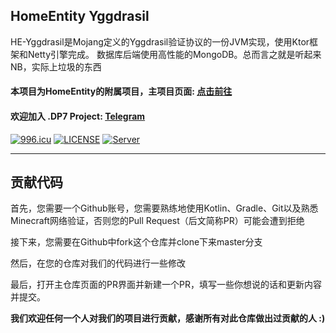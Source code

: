 ## HomeEntity Yggdrasil
HE-Yggdrasil是Mojang定义的Yggdrasil验证协议的一份JVM实现，使用Ktor框架和Netty引擎完成。
数据库后端使用高性能的MongoDB。总而言之就是听起来NB，实际上垃圾的东西

#### 本项目为HomeEntity的附属项目，主项目页面: [点击前往](https://github.com/DP7-Network/HomeEntity)

#### 欢迎加入 .DP7 Project: [Telegram](https://t.me/joinchat/VLCaSV6zKJJjZDQ1)

[![996.icu](https://img.shields.io/badge/link-996.icu-red.svg)](https://996.icu)
[![LICENSE](https://img.shields.io/badge/license-Anti%20996-blue.svg)](https://github.com/996icu/996.ICU/blob/master/LICENSE)
[![Server](https://hello-minecraft-api-production.up.railway.app/api/ping-svg/2704ba23.123nat.com:26588 )](https://hello-minecraft-api-production.up.railway.app/api/ping-svg/2704ba23.123nat.com:26588)

---
贡献代码
---
首先，您需要一个Github账号，您需要熟练地使用Kotlin、Gradle、Git以及熟悉Minecraft网络验证，否则您的Pull Request（后文简称PR）可能会遭到拒绝

接下来，您需要在Github中fork这个仓库并clone下来master分支

然后，在您的仓库对我们的代码进行一些修改

最后，打开主仓库页面的PR界面并新建一个PR，填写一些你想说的话和更新内容并提交。

**我们欢迎任何一个人对我们的项目进行贡献，感谢所有对此仓库做出过贡献的人 :)**
